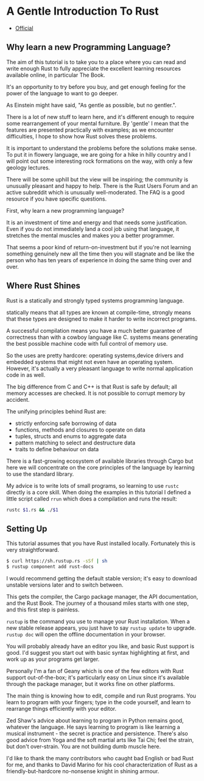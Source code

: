 # A Gentle Introduction To Rust

- [Official](https://stevedonovan.github.io/rust-gentle-intro/)

## Why learn a new Programming Language?

The aim of this tutorial is to take you to a place where you can read
and write enough Rust to fully appreciate the excellent learning resources
available online, in particular The Book.

It's an opportunity to try before you buy, and get enough feeling for the power
of the language to want to go deeper.

As Einstein might have said, "As gentle as possible, but no gentler.".

There is a lot of new stuff to learn here, and it's different enough to require
some rearrangement of your mental furniture. By 'gentle' I mean that the features
are presented practically with examples; as we encounter difficulties,
I hope to show how Rust solves these problems.

It is important to understand the problems before the solutions make sense.
To put it in flowery language, we are going for a hike in hilly country
and I will point out some interesting rock formations on the way,
with only a few geology lectures.

There will be some uphill but the view will be inspiring;
the community is unusually pleasant and happy to help.
There is the Rust Users Forum and an active subreddit which is unusually
well-moderated. The FAQ is a good resource if you have specific questions.

First, why learn a new programming language?

It is an investment of time and energy and that needs some justification.
Even if you do not immediately land a cool job using that language,
it stretches the mental muscles and makes you a better programmer.

That seems a poor kind of return-on-investment but if you're not learning
something genuinely new all the time then you will stagnate and be like the
person who has ten years of experience in doing the same thing over and over.

## Where Rust Shines

Rust is a statically and strongly typed systems programming language.

statically means that all types are known at compile-time, strongly means
that these types are designed to make it harder to write incorrect programs.

A successful compilation means you have a much better guarantee of correctness
than with a cowboy language like C. systems means generating the best possible
machine code with full control of memory use.

So the uses are pretty hardcore: operating systems,device drivers and
embedded systems that might not even have an operating system.
However, it's actually a very pleasant language to write normal application code
in as well.

The big difference from C and C++ is that Rust is safe by default;
all memory accesses are checked. It is not possible to corrupt memory by accident.

The unifying principles behind Rust are:

- strictly enforcing safe borrowing of data
- functions, methods and closures to operate on data
- tuples, structs and enums to aggregate data
- pattern matching to select and destructure data
- traits to define behaviour on data

There is a fast-growing ecosystem of available libraries through Cargo
but here we will concentrate on the core principles of the language
by learning to use the standard library.

My advice is to write lots of small programs, so learning to use `rustc`
directly is a core skill. When doing the examples in this tutorial
I defined a little script called `rrun` which does a compilation
and runs the result:

```bash
rustc $1.rs && ./$1
```

## Setting Up

This tutorial assumes that you have Rust installed locally.
Fortunately this is very straightforward.

```bash
$ curl https://sh.rustup.rs -sSf | sh
$ rustup component add rust-docs
```

I would recommend getting the default stable version;
it's easy to download unstable versions later and to switch between.

This gets the compiler, the Cargo package manager, the API documentation,
and the Rust Book. The journey of a thousand miles starts with one step,
and this first step is painless.

`rustup` is the command you use to manage your Rust installation.
When a new stable release appears, you just have to say `rustup update` to upgrade.
`rustup doc` will open the offline documentation in your browser.

You will probably already have an editor you like, and basic Rust support is good.
I'd suggest you start out with basic syntax highlighting at first,
and work up as your programs get larger.

Personally I'm a fan of Geany which is one of the few editors
with Rust support out-of-the-box; it's particularly easy on Linux
since it's available through the package manager, but it works fine
on other platforms.

The main thing is knowing how to edit, compile and run Rust programs.
You learn to program with your fingers; type in the code yourself,
and learn to rearrange things efficiently with your editor.

Zed Shaw's advice about learning to program in Python remains good,
whatever the language. He says learning to program is like learning a musical
instrument - the secret is practice and persistence.
There's also good advice from Yoga and the soft martial arts like Tai Chi;
feel the strain, but don't over-strain. You are not building dumb muscle here.

I'd like to thank the many contributors who caught bad English or bad Rust for me,
and thanks to David Marino for his cool characterization of Rust
as a friendly-but-hardcore no-nonsense knight in shining armour.
